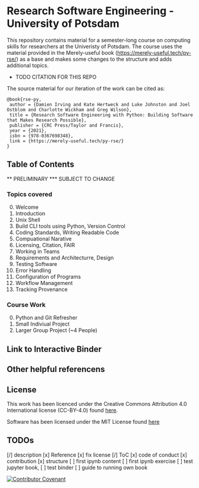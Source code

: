 # Research Software Engineering - University of Potsdam

This repository contains material for a semester-long course on computing skills for researchers at the Univeristy of Potsdam. The course uses the material provided in the Merely-useful book (<https://merely-useful.tech/py-rse/>) as a base and makes some changes to the structure and adds additional topics.
 - TODO CITATION FOR THIS REPO

The source material for our iteration of the work can be cited as: 
 ```
@book{rse-py,
  author = {Damien Irving and Kate Hertweck and Luke Johnston and Joel Ostblom and Charlotte Wickham and Greg Wilson},
  title = {Research Software Engineering with Python: Building Software that Makes Research Possible},
  publisher = {CRC Press/Taylor and Francis},
  year = {2021},
  isbn = {978-0367698348},
  link = {https://merely-useful.tech/py-rse/}
}
```
   
## Table of Contents

** PRELIMINARY *** SUBJECT TO CHANGE
### Topics covered
0. Welcome 
1. Introduction
2. Unix Shell
3. Build CLI tools using Python, Version Control
4. Coding Standards, Writing Readable Code
5. Compuational Narative
6. Licensing, Citation, FAIR
8. Working in Teams
9. Requirements and Architecturre, Design
10. Testing Software
11. Error Handling
12. Configuration of Programs
13. Workflow Management
14. Tracking Provenance

### Course Work

0. Python and Git Refresher 
1. Small Indiviual Project
2. Larger Group Project (~4 People)

## Link to Interactive Binder


## Other helpful referencens

## License

This work has been licenced under the Creative Commons Attribution 4.0
International license (CC-BY-4.0) found [here](https://github.com/Software-Engineering-Group-UP/RSE-UP/blob/main/LICENSE.MD).

Software has been licensed under the MIT License found [here](https://github.com/Software-Engineering-Group-UP/RSE-UP/blob/main/LICENSE-MIT.MD)

## TODOs

[/] description
[x] Reference
[x] fix license
[/] ToC
[x] code of conduct
[x] contribution
[x] structure
[ ] first ipynb content
[ ] first ipynb exercise
[ ] test jupyter book, 
[ ] test binder
[ ] guide to running own book 

 [![Contributor Covenant](https://img.shields.io/badge/Contributor%20Covenant-2.1-4baaaa.svg)](CODE_OF_CONDUCT.md)
